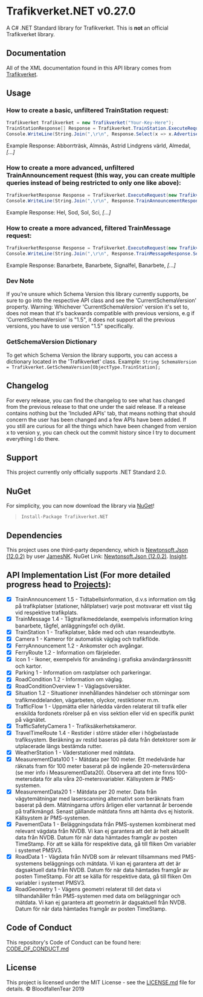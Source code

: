 # Trafikverket.NET v0.27.0
A C# .NET Standard library for Trafikverket. This is **not** an official Trafikverket library.

## Documentation
All of the XML documentation found in this API library comes from [Trafikverket](https://api.trafikinfo.trafikverket.se/API/Model).

## Usage
### How to create a basic, unfiltered TrainStation request:
```csharp
Trafikverket Trafikverket = new Trafikverket("Your-Key-Here");
TrainStationResponse[] Response = Trafikverket.TrainStation.ExecuteRequest();
Console.WriteLine(String.Join(",\r\n", Response.Select(x => x.AdvertisedLocationName)));
```
Example Response: Abborrträsk, Almnäs, Astrid Lindgrens värld, Almedal, *[...]*

### How to create a more advanced, unfiltered TrainAnnouncement request (this way, you can create multiple queries instead of being restricted to only one like above):
```csharp
TrafikverketResponse Response = Trafikverket.ExecuteRequest(new TrafikverketRequest(new Query(ObjectType.TrainAnnouncement, "1")));
Console.WriteLine(String.Join(",\r\n", Response.TrainAnnouncementResponse.Select(x => x.LocationSignature)));
```
Example Response: Hel, Sod, Sol, Sci, *[...]*

### How to create a more advanced, filtered TrainMessage request:
```csharp
TrafikverketResponse Response = Trafikverket.ExecuteRequest(new TrafikverketRequest(new Query(ObjectType.TrainMessage, "1.4", new Filter().AddOperator(new FilterOperator(FilterOperatorType.EQ, "AffectedLocation", "Cst")))));
Console.WriteLine(String.Join(",\r\n", Response.TrainMessageResponse.Select(x => x.Header)));
```
Example Response: Banarbete, Banarbete, Signalfel, Banarbete, *[...]*

### Dev Note
If you're unsure which Schema Version this library currently supports, be sure to go into the respective API class and see the 'CurrentSchemaVersion' property. Warning: Whichever 'CurrentSchemaVersion' version it's set to, does not mean that it's backwards compatible with previous versions, e.g if 'CurrentSchemaVersion' is "1.5", it does not support all the previous versions, you have to use version "1.5" specifically.

### GetSchemaVersion Dictionary
To get which Schema Version the library supports, you can access a dictionary located in the 'Trafikverket' class.
Example: `String SchemaVersion = Trafikverket.GetSchemaVersion[ObjectType.TrainStation];`

## Changelog 
For every release, you can find the changelog to see what has changed from the previous release to that one under the said release. If a release contains nothing but the 'Included APIs' tab, that means nothing that should concern the user has been changed and a few APIs have been added. If you still are curious for all the things which have been changed from version x to version y, you can check out the commit history since I try to document everything I do there.

## Support
This project currently only officially supports .NET Standard 2.0.

## NuGet
For simplicity, you can now download the library via [NuGet](https://www.nuget.org/packages/Trafikverket.NET/)!
>`Install-Package Trafikverket.NET`

## Dependencies
This project uses one third-party dependency, which is [Newtonsoft.Json (12.0.2)](https://www.newtonsoft.com/) by user [JamesNK](https://github.com/JamesNK). NuGet Link: [Newtonsoft.Json (12.0.2)](https://www.nuget.org/packages/Newtonsoft.Json/12.0.2/). [Insight](https://github.com/BloodfallenTear/Trafikverket.NET/network/dependencies).

## API Implementation List (For more detailed progress head to [Projects](https://github.com/BloodfallenTear/Trafikverket.NET/projects/1)):
- [x] TrainAnnouncement 1.5 - Tidtabellsinformation, d.v.s information om tåg på trafikplatser (stationer, hållplatser) varje post motsvarar ett visst tåg vid respektive trafikplats.
- [x] TrainMessage 1.4 - Tågtrafikmeddelande, exempelvis information kring banarbete, tågfel, anläggningsfel och dylikt.
- [x] TrainStation 1 - Trafikplatser, både med och utan resandeutbyte.
- [x] Camera 1 - Kameror för automatisk väglag och trafikflöde.
- [x] FerryAnnouncement 1.2 - Ankomster och avgångar.
- [x] FerryRoute 1.2 - Information om färjeleder.
- [x] Icon 1 - Ikoner, exempelvis för använding i grafiska användargränssnitt och kartor.
- [x] Parking 1 - Information om rastplatser och parkeringar.
- [x] RoadCondition 1.2 - Information om väglag.
- [x] RoadConditionOverview 1 - Väglagsöversikter.
- [x] Situation 1.2 - Situationer innehållandes händelser och störningar som trafikmeddelanden, vägarbeten, olyckor, restiktioner m.m.
- [x] TrafficFlow 1 - Uppmätta eller härledda värden relaterat till trafik eller enskilda fordonets rörelser på en viss sektion eller vid en specifik punkt på vägnätet.
- [x] TrafficSafetyCamera 1 - Trafiksäkerhetskameror.
- [x] TravelTimeRoute 1.4 - Restider i större städer eller i högbelastade trafiksystem. Beräkning av restid baseras på data från detektorer som är utplacerade längs bestämda rutter.
- [x] WeatherStation 1 - Väderstationer med mätdata.
- [x] MeasurementData100 1 - Mätdata per 100 meter. Ett medelvärde har räknats fram för 100 meter baserat på de ingående 20-metersvärdena (se mer info i MeasurementData20). Observera att det inte finns 100-metersdata för alla våra 20-metersvariabler. Källsystem är PMS-systemen.
- [x] MeasurementData20 1 - Mätdata per 20 meter. Data från vägytemätningar med laserscanning alternativt som beräknats fram baserat på dem. Mätningarna utförs årligen eller vartannat år beroende på trafikmängd. Senast gällande mätdata finns att hämta dvs ej historik. Källsystem är PMS-systemen.
- [x] PavementData 1 - Beläggningsdata från PMS-systemen kombinerat med relevant vägdata från NVDB. Vi kan ej garantera att det är helt aktuellt data från NVDB. Datum för när data hämtades framgår av posten TimeStamp. För att se källa för respektive data, gå till fliken Om variabler i systemet PMSV3.
- [x] RoadData 1 - Vägdata från NVDB som är relevant tillsammans med PMS-systemens beläggnings och mätdata. Vi kan ej garantera att det är dagsaktuell data från NVDB. Datum för när data hämtades framgår av posten TimeStamp. För att se källa för respektive data, gå till fliken Om variabler i systemet PMSV3.
- [x] RoadGeometry 1 - Vägens geometri relaterat till det data vi tillhandahåller från PMS-systemen med data om beläggningar och mätdata. Vi kan ej garantera att geometrin är dagsaktuell från NVDB. Datum för när data hämtades framgår av posten TimeStamp. 

## Code of Conduct
This repository's Code of Conduct can be found here: [CODE_OF_CONDUCT.md](https://github.com/BloodfallenTear/Trafikverket.NET/blob/master/CODE_OF_CONDUCT.md)

## License
This project is licensed under the MIT License - see the [LICENSE.md](https://github.com/BloodfallenTear/Trafikverket.NET/blob/master/LICENSE.md) file for details. © BloodfallenTear 2019
